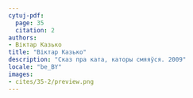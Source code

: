 ```yaml
---
cytuj-pdf:
  page: 35
  citation: 2
authors:
- Віктар Казько
title: "Віктар Казько"
description: "Сказ пра ката, каторы смяяўся. 2009"
locale: "be_BY"
images:
- cites/35-2/preview.png
---
```


